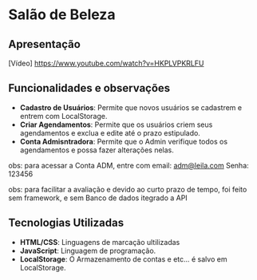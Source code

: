 # Salão de Beleza

## Apresentação
[Vídeo] https://www.youtube.com/watch?v=HKPLVPKRLFU 

## Funcionalidades e observações
- **Cadastro de Usuários**: Permite que novos usuários se cadastrem e entrem com LocalStorage. 
- **Criar Agendamentos**: Permite que os usuários criem seus agendamentos e exclua e edite até o prazo estipulado.
-  **Conta Admisntradora**: Permite que o Admin verifique todos os agendamentos e possa fazer alterações nelas.

obs: para acessar a Conta ADM, entre com email: adm@leila.com Senha: 123456

obs: para facilitar a avaliação e devido ao curto prazo de tempo, foi feito sem framework, e sem Banco de dados itegrado a  API

## Tecnologias Utilizadas
- **HTML/CSS**: Linguagens de marcação ultilizadas
- **JavaScript**: Linguagem de programação.
- **LocalStorage**: O Armazenamento de contas e etc... é salvo em LocalStorage.
